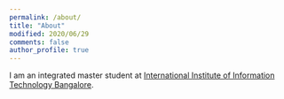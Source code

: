 ```yaml
---
permalink: /about/
title: "About"
modified: 2020/06/29
comments: false
author_profile: true
---
```


I am an integrated master student at [International Institute of Information Technology Bangalore](https://www.iiitb.ac.in/). 

